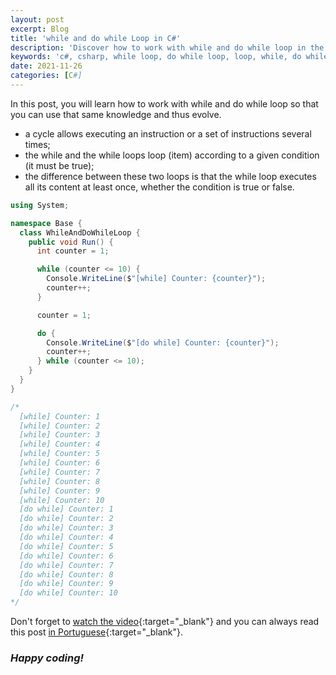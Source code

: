 ```yaml
---
layout: post
excerpt: Blog
title: 'while and do while Loop in C#'
description: 'Discover how to work with while and do while loop in the C# programming language. Get answers to your questions with the theory and examples presented.'
keywords: 'c#, csharp, while loop, do while loop, loop, while, do while, loops, post'
date: 2021-11-26
categories: [C#]
---
```


In this post, you will learn how to work with while and do while loop so that you can use that same knowledge and thus evolve.

- a cycle allows executing an instruction or a set of instructions several times;
- the while and the while loops loop (item) according to a given condition (it must be true);
- the difference between these two loops is that the while loop executes all its content at least once, whether the condition is true or false.

```csharp
using System;

namespace Base {
  class WhileAndDoWhileLoop {
    public void Run() {
      int counter = 1;

      while (counter <= 10) {
        Console.WriteLine($"[while] Counter: {counter}");
        counter++;
      }

      counter = 1;

      do {
        Console.WriteLine($"[do while] Counter: {counter}");
        counter++;
      } while (counter <= 10);
    }
  }
}

/*
  [while] Counter: 1
  [while] Counter: 2
  [while] Counter: 3
  [while] Counter: 4
  [while] Counter: 5
  [while] Counter: 6
  [while] Counter: 7
  [while] Counter: 8
  [while] Counter: 9
  [while] Counter: 10
  [do while] Counter: 1
  [do while] Counter: 2
  [do while] Counter: 3
  [do while] Counter: 4
  [do while] Counter: 5
  [do while] Counter: 6
  [do while] Counter: 7
  [do while] Counter: 8
  [do while] Counter: 9
  [do while] Counter: 10
*/
```

Don't forget to [watch the video](https://youtu.be/wLxv9_cotcE){:target="\_blank"} and you can always read this post [in Portuguese](https://caffeinealgorithm.com/blog/20211126/ciclo-while-e-do-while-em-csharp/){:target="\_blank"}.

### _Happy coding!_
